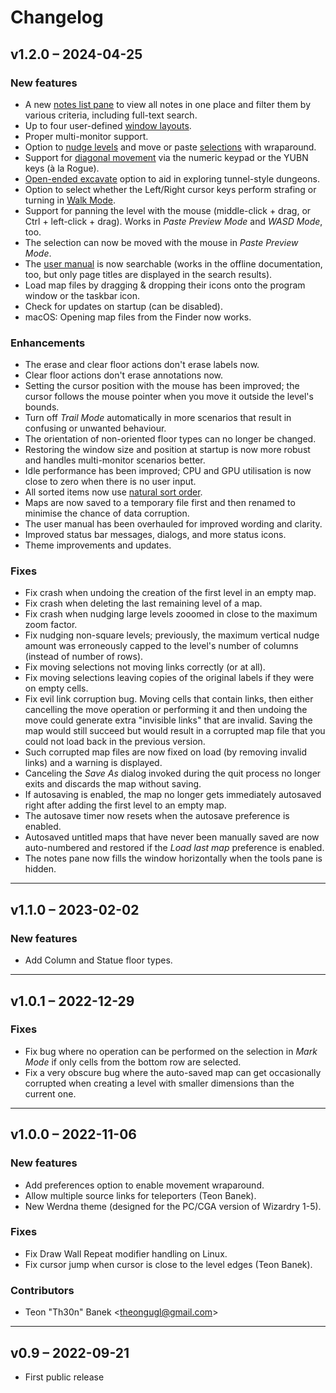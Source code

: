 # Changelog

## v1.2.0 – 2024-04-25

### New features

- A new [notes list pane](TODO) to view all notes in one place and filter
  them by various criteria, including full-text search.
- Up to four user-defined [window layouts](TODO).
- Proper multi-monitor support.
- Option to [nudge levels](https://gridmonger.johnnovak.net/manual/advanced-editing.html#nudge-level)
  and move or paste [selections](https://gridmonger.johnnovak.net/manual/advanced-editing.html#selections)
  with wraparound.
- Support for [diagonal movement](https://gridmonger.johnnovak.net/manual/moving-around.html#diagonal-movement)
  via the numeric keypad or the YUBN keys (à la Rogue).
- [Open-ended excavate](https://gridmonger.johnnovak.net/manual/basic-editing.html#open-ended-excavate)
  option to aid in exploring tunnel-style dungeons.
- Option to select whether the Left/Right cursor keys perform strafing or
  turning in [Walk Mode](https://gridmonger.johnnovak.net/manual/moving-around.html#walk-mode).
- Support for panning the level with the mouse (middle-click + drag, or
  Ctrl + left-click + drag). Works in *Paste Preview Mode* and *WASD Mode*, too.
- The selection can now be moved with the mouse in *Paste Preview Mode*.
- The [user manual](https://gridmonger.johnnovak.net/manual/contents.html) is
  now searchable (works in the offline documentation, too, but only page
  titles are displayed in the search results).
- Load map files by dragging & dropping their icons onto the program window or
  the taskbar icon.
- Check for updates on startup (can be disabled).
- macOS: Opening map files from the Finder now works.

### Enhancements

- The erase and clear floor actions don't erase labels now.
- Clear floor actions don't erase annotations now.
- Setting the cursor position with the mouse has been improved; the cursor
  follows the mouse pointer when you move it outside the level's bounds.
- Turn off *Trail Mode* automatically in more scenarios that result in
  confusing or unwanted behaviour.
- The orientation of non-oriented floor types can no longer be changed.
- Restoring the window size and position at startup is now more robust and
  handles multi-monitor scenarios better.
- Idle performance has been improved; CPU and GPU utilisation is now close to
  zero when there is no user input.
- All sorted items now use [natural sort order](https://en.wikipedia.org/wiki/Natural_sort_order).
- Maps are now saved to a temporary file first and then renamed to minimise
  the chance of data corruption.
- The user manual has been overhauled for improved wording and clarity.
- Improved status bar messages, dialogs, and more status icons.
- Theme improvements and updates.

### Fixes

- Fix crash when undoing the creation of the first level in an empty map.
- Fix crash when deleting the last remaining level of a map.
- Fix crash when nudging large levels zooomed in close to the maximum zoom
  factor.
- Fix nudging non-square levels; previously, the maximum vertical nudge amount
  was erroneously capped to the level's number of columns (instead of number
  of rows).
- Fix moving selections not moving links correctly (or at all).
- Fix moving selections leaving copies of the original labels if they were on
  empty cells.
- Fix evil link corruption bug. Moving cells that contain
  links, then either cancelling the move operation or performing it and then
  undoing the move could generate extra "invisible links" that are invalid.
  Saving the map would still succeed but would result in a corrupted map
  file that you could not load back in the previous version.
- Such corrupted map files are now fixed on load (by removing invalid
  links) and a warning is displayed.
- Canceling the *Save As* dialog invoked during the quit process no longer
  exits and discards the map without saving.
- If autosaving is enabled, the map no longer gets immediately autosaved
  right after adding the first level to an empty map.
- The autosave timer now resets when the autosave preference is enabled.
- Autosaved untitled maps that have never been manually saved are now
  auto-numbered and restored if the *Load last map* preference is enabled.
- The notes pane now fills the window horizontally when the tools pane is
  hidden.

---

## v1.1.0 – 2023-02-02

### New features

- Add Column and Statue floor types.

---

## v1.0.1 – 2022-12-29

### Fixes

- Fix bug where no operation can be performed on the selection in *Mark Mode*
  if only cells from the bottom row are selected.
- Fix a very obscure bug where the auto-saved map can get occasionally
  corrupted when creating a level with smaller dimensions than the current
  one.

---

## v1.0.0 – 2022-11-06

### New features

- Add preferences option to enable movement wraparound.
- Allow multiple source links for teleporters (Teon Banek).
- New Werdna theme (designed for the PC/CGA version of Wizardry 1-5).

### Fixes

- Fix Draw Wall Repeat modifier handling on Linux.
- Fix cursor jump when cursor is close to the level edges (Teon Banek).

### Contributors

- Teon "Th30n" Banek <<theongugl@gmail.com>>

---

## v0.9 – 2022-09-21

- First public release

